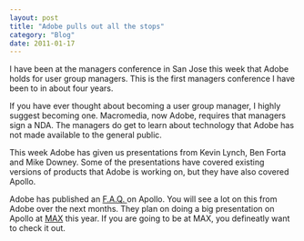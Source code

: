 ```yaml
---
layout: post
title: "Adobe pulls out all the stops"
category: "Blog"
date: 2011-01-17
---
```



I have been at the managers conference in San Jose this week that Adobe holds for user group managers. This is the first managers conference I have been to in about four years.

If you have ever thought about becoming a user group manager, I highly suggest becoming one. Macromedia, now Adobe, requires that managers sign a NDA. The managers do get to learn about technology that Adobe has not made available to the general public.

This week Adobe has given us presentations from Kevin Lynch, Ben Forta and Mike Downey. Some of the presentations have covered existing versions of products that Adobe is working on, but they have also covered Apollo.

Adobe has published an [F.A.Q. ](http://labs.adobe.com/wiki/index.php/Apollo:developerfaq) on Apollo. You will see a lot on this from Adobe over the next months. They plan on doing a big presentation on Apollo at [MAX](http://www.adobe.com/events/max/sessions/ri101w.html) this year. If you are going to be at MAX, you defineatly want to check it out.